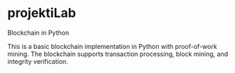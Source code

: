 # projektiLab
Blockchain in Python

This is a basic blockchain implementation in Python with proof-of-work mining. The blockchain supports transaction processing, block mining, and integrity verification.
